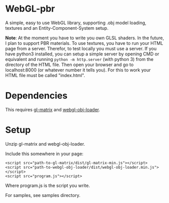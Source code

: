 # WebGL-pbr
A simple, easy to use WebGL library, supporting .obj model loading, textures and an Entity-Component-System setup.

__Note__: At the moment you have to write you own GLSL shaders. In the future, I plan to support PBR materials. To use textures, you have to run your HTML page from a server. Therefor, to test locally you must use a server. If you have python3 installed, you can setup a simple server by opening CMD or equivalent and running `python -m http.server` (with python 3) from the directory of the HTML file. Then open your browser and go to localhost:8000 (or whatever number it tells you). For this to work your HTML file must be called "index.html".

# Dependencies
This requires [gl-matrix](https://github.com/toji/gl-matrix) and [webgl-obj-loader](https://github.com/frenchtoast747/webgl-obj-loader).

# Setup
Unzip gl-matrix and webgl-obj-loader.

Include this somewhere in your page:

    <script src="path-to-gl-matrix/dist/gl-matrix-min.js"></script>
    <script src="path-to-webgl-obj-loader/dist/webgl-obj-loader.min.js"></script>
    <script src="program.js"></script>
Where program.js is the script you write.

For samples, see samples directory.
